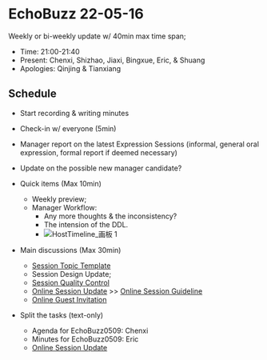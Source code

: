 # EchoBuzz 22-05-16
Weekly or bi-weekly update w/ 40min max time span;
- Time: 21:00-21:40
- Present: Chenxi, Shizhao, Jiaxi, Bingxue, Eric, & Shuang
- Apologies: Qinjing & Tianxiang

## Schedule
- Start recording & writing minutes
- Check-in w/ everyone (5min)
- Manager report on the latest Expression Sessions (informal, general oral expression, formal report if deemed necessary)
- Update on the possible new manager candidate?

- Quick items (Max 10min)
  - Weekly preview;
  - Manager Workflow:
    - Any more thoughts & the inconsistency?
    - The intension of the DDL.
    - ![HostTimeline_画板 1](https://user-images.githubusercontent.com/22267254/167374836-44256ee5-8043-4d9f-b196-692844613a7d.jpg)
  
- Main discussions (Max 30min)
  - [Session Topic Template](https://github.com/ChenxiSSS/theEchoRoom/issues/48)
  - Session Design Update;
  - [Session Quality Control](https://github.com/ChenxiSSS/theEchoRoom/issues/51)
  - [Online Session Update](https://github.com/ChenxiSSS/theEchoRoom/issues/42) >> [Online Session Guideline](https://github.com/ChenxiSSS/theEchoRoom/blob/QQ/Roles/Online%20Session%20Guideline.md)
  - [Online Guest Invitation](https://github.com/ChenxiSSS/theEchoRoom/issues/53)

- Split the tasks (text-only)
  - Agenda for EchoBuzz0509: Chenxi
  - Minutes for EchoBuzz0509: Eric
  - [Online Session Update](https://github.com/ChenxiSSS/theEchoRoom/issues/42)
